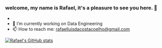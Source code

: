 ### welcome, my name is Rafael, it's a pleasure to see you here.  👋

- 
- 🔭 I’m currently working on Data Engineering
- 📫 How to reach me: rafaelluisdacostacoelho@gmail.com

[![Rafael's GitHub stats](https://github-readme-stats.vercel.app/api?username=rafaelluisdacostacoelho&show_icons=true&theme=dark)](https://github.com/rafaelluisdacostacoelho/github-readme-stats)
